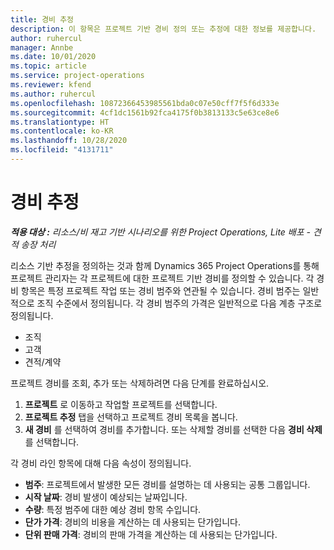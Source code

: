 ```yaml
---
title: 경비 추정
description: 이 항목은 프로젝트 기반 경비 정의 또는 추정에 대한 정보를 제공합니다.
author: ruhercul
manager: Annbe
ms.date: 10/01/2020
ms.topic: article
ms.service: project-operations
ms.reviewer: kfend
ms.author: ruhercul
ms.openlocfilehash: 10872366453985561bda0c07e50cff7f5f6d333e
ms.sourcegitcommit: 4cf1dc1561b92fca4175f0b3813133c5e63ce8e6
ms.translationtype: HT
ms.contentlocale: ko-KR
ms.lasthandoff: 10/28/2020
ms.locfileid: "4131711"
---
```

# <a name="expense-estimates"></a>경비 추정
_**적용 대상 :** 리소스/비 재고 기반 시나리오를 위한 Project Operations, Lite 배포 - 견적 송장 처리_

리소스 기반 추정을 정의하는 것과 함께 Dynamics 365 Project Operations를 통해 프로젝트 관리자는 각 프로젝트에 대한 프로젝트 기반 경비를 정의할 수 있습니다. 각 경비 항목은 특정 프로젝트 작업 또는 경비 범주와 연관될 수 있습니다. 경비 범주는 일반적으로 조직 수준에서 정의됩니다. 각 경비 범주의 가격은 일반적으로 다음 계층 구조로 정의됩니다.

- 조직
- 고객
- 견적/계약

프로젝트 경비를 조회, 추가 또는 삭제하려면 다음 단계를 완료하십시오.

1. **프로젝트** 로 이동하고 작업할 프로젝트를 선택합니다.
2. **프로젝트 추정** 탭을 선택하고 프로젝트 경비 목록을 봅니다.
3. **새 경비** 를 선택하여 경비를 추가합니다. 또는 삭제할 경비를 선택한 다음 **경비 삭제** 를 선택합니다.

각 경비 라인 항목에 대해 다음 속성이 정의됩니다.

- **범주**: 프로젝트에서 발생한 모든 경비를 설명하는 데 사용되는 공통 그룹입니다.
- **시작 날짜**: 경비 발생이 예상되는 날짜입니다.
- **수량**: 특정 범주에 대한 예상 경비 항목 수입니다.
- **단가 가격**: 경비의 비용을 계산하는 데 사용되는 단가입니다.
- **단위 판매 가격**: 경비의 판매 가격을 계산하는 데 사용되는 단가입니다.

